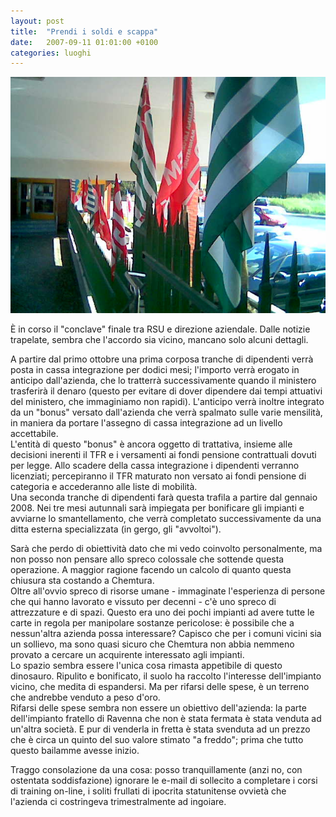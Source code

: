 ```yaml
---
layout: post
title:  "Prendi i soldi e scappa"
date:   2007-09-11 01:01:00 +0100
categories: luoghi
---
```

![Ingresso dell'impianto Chemtura di Pedrengo](/uploads/2008/07/immag017.jpg "Ingresso dell'impianto Chemtura di Pedrengo")

È in corso il "conclave" finale tra RSU e direzione aziendale. Dalle notizie trapelate, sembra che l'accordo sia vicino, mancano solo alcuni dettagli.

A partire dal primo ottobre una prima corposa tranche di dipendenti verrà posta in cassa integrazione per dodici mesi; l'importo verrà erogato in anticipo dall'azienda, che lo tratterrà successivamente quando il ministero trasferirà il denaro (questo per evitare di dover dipendere dai tempi attuativi del ministero, che immaginiamo non rapidi). L'anticipo verrà inoltre integrato da un "bonus" versato dall'azienda che verrà spalmato sulle varie mensilità, in maniera da portare l'assegno di cassa integrazione ad un livello accettabile.  
L'entità di questo "bonus" è ancora oggetto di trattativa, insieme alle decisioni inerenti il TFR e i versamenti ai fondi pensione contrattuali dovuti per legge.
Allo scadere della cassa integrazione i dipendenti verranno licenziati; percepiranno il TFR maturato non versato ai fondi pensione di categoria e accederanno alle liste di mobilità.  
Una seconda tranche di dipendenti farà questa trafila a partire dal gennaio 2008. Nei tre mesi autunnali sarà impiegata per bonificare gli impianti e avviarne lo smantellamento, che verrà completato successivamente da una ditta esterna specializzata (in gergo, gli "avvoltoi").

Sarà che perdo di obiettività dato che mi vedo coinvolto personalmente, ma non posso non pensare allo spreco colossale che sottende questa operazione. A maggior ragione facendo un calcolo di quanto questa chiusura sta costando a Chemtura.  
Oltre all'ovvio spreco di risorse umane - immaginate l'esperienza di persone che qui hanno lavorato e vissuto per decenni - c'è uno spreco di attrezzature e di spazi. Questo era uno dei pochi impianti ad avere tutte le carte in regola per manipolare sostanze pericolose: è possibile che a nessun'altra azienda possa interessare? Capisco che per i comuni vicini sia un sollievo, ma sono quasi sicuro che Chemtura non abbia nemmeno provato a cercare un acquirente interessato agli impianti.  
Lo spazio sembra essere l'unica cosa rimasta appetibile di questo dinosauro. Ripulito e bonificato, il suolo ha raccolto l'interesse dell'impianto vicino, che medita di espandersi. Ma per rifarsi delle spese, è un terreno che andrebbe venduto a peso d'oro.  
Rifarsi delle spese sembra non essere un obiettivo dell'azienda: la parte dell'impianto fratello di Ravenna che non è stata fermata è stata venduta ad un'altra società. E pur di venderla in fretta è stata svenduta ad un prezzo che è circa un quinto del suo valore stimato "a freddo"; prima che tutto questo bailamme avesse inizio.

Traggo consolazione da una cosa: posso tranquillamente (anzi no, con ostentata soddisfazione) ignorare le e-mail di sollecito a completare i corsi di training on-line, i soliti frullati di ipocrita statunitense ovvietà che l'azienda ci costringeva trimestralmente ad ingoiare.